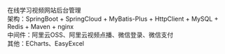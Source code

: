 在线学习视频网站后台管理<br>
架构：SpringBoot + SpringCloud + MyBatis-Plus + HttpClient + MySQL + Redis + Maven + nginx<br>
中间件：阿里云OSS、阿里云视频点播、微信登录、微信支付<br>
其他：ECharts、EasyExcel
